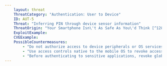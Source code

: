 ```yaml
---
    layout: threat
    ThreatCategory: "Authentication: User to Device"
    ID: AUT-5
    Threat: "Inferring PIN through device sensor information"
    ThreatOrigin: "Your Smartphone Isn\'t As Safe As You\'d Think [^128]"
    ExploitExample:
    CVEExample:
    PossibleCountermeasures:
        - "Do not authorize access to device peripherals or OS services (camera, microphone, accelerometer, location services, internet) to applications when those applications are not open."
        - "Use access controls native to the mobile OS to revoke access to device peripherals or services when related application functions are not in use."
        - "Before authenticating to sensitive applications, revoke global access by 3rd party apps to unnecessary device sensors or OS services that can collect information to perform side-channel attacks."
---
```

